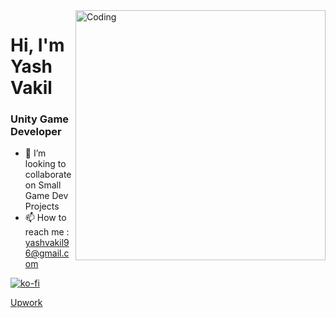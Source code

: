 
<img align="right" alt="Coding" width="400" src="https://media4.giphy.com/media/JqmupuTVZYaQX5s094/giphy.gif?cid=6c09b9523wr4jf5wpcmcr53b1r3om2tzpmy6l150vl2a4gkl&ep=v1_internal_gif_by_id&rid=giphy.gif&ct=g">


# Hi, I'm Yash Vakil

### Unity Game Developer

- 💞️ I’m looking to collaborate on Small Game Dev Projects
- 📫 How to reach me : yashvakil96@gmail.com

[![ko-fi](https://ko-fi.com/img/githubbutton_sm.svg)](https://ko-fi.com/M4M3122C7C)

[Upwork](https://www.upwork.com/services/product/development-it-mobile-game-based-on-your-idea-1829779580913802599?ref=project_share)
<!---
YashVakil96/YashVakil96 is a ✨ special ✨ repository because its `README.md` (this file) appears on your GitHub profile.
You can click the Preview link to take a look at your changes.
--->
